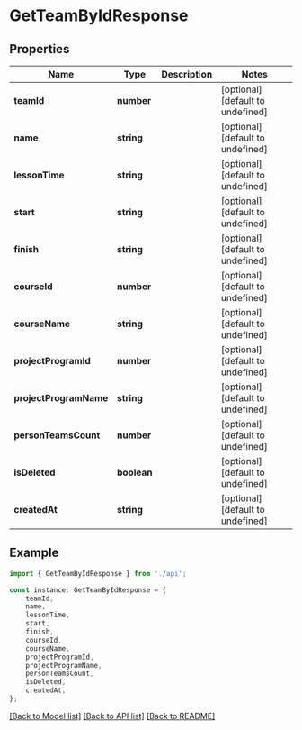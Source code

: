 # GetTeamByIdResponse


## Properties

Name | Type | Description | Notes
------------ | ------------- | ------------- | -------------
**teamId** | **number** |  | [optional] [default to undefined]
**name** | **string** |  | [optional] [default to undefined]
**lessonTime** | **string** |  | [optional] [default to undefined]
**start** | **string** |  | [optional] [default to undefined]
**finish** | **string** |  | [optional] [default to undefined]
**courseId** | **number** |  | [optional] [default to undefined]
**courseName** | **string** |  | [optional] [default to undefined]
**projectProgramId** | **number** |  | [optional] [default to undefined]
**projectProgramName** | **string** |  | [optional] [default to undefined]
**personTeamsCount** | **number** |  | [optional] [default to undefined]
**isDeleted** | **boolean** |  | [optional] [default to undefined]
**createdAt** | **string** |  | [optional] [default to undefined]

## Example

```typescript
import { GetTeamByIdResponse } from './api';

const instance: GetTeamByIdResponse = {
    teamId,
    name,
    lessonTime,
    start,
    finish,
    courseId,
    courseName,
    projectProgramId,
    projectProgramName,
    personTeamsCount,
    isDeleted,
    createdAt,
};
```

[[Back to Model list]](../README.md#documentation-for-models) [[Back to API list]](../README.md#documentation-for-api-endpoints) [[Back to README]](../README.md)
